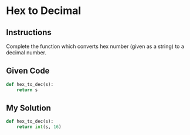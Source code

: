 # Hex to Decimal

## Instructions

Complete the function which converts hex number (given as a string) to a decimal number.



## Given Code
```python
def hex_to_dec(s):
    return s
```

## My Solution
```python
def hex_to_dec(s):
    return int(s, 16)
```

